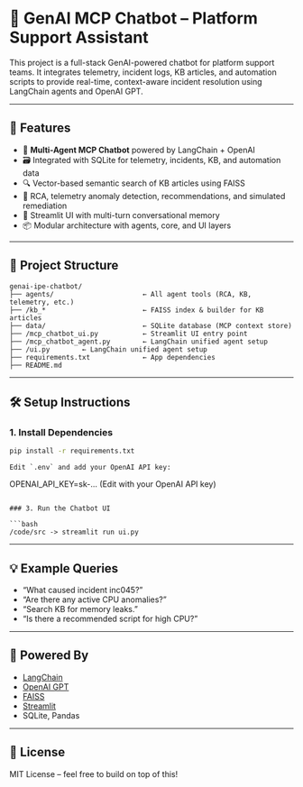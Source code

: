 # 🤖 GenAI MCP Chatbot – Platform Support Assistant

This project is a full-stack GenAI-powered chatbot for platform support teams. It integrates telemetry, incident logs, KB articles, and automation scripts to provide real-time, context-aware incident resolution using LangChain agents and OpenAI GPT.

---

## 🚀 Features

- 🧠 **Multi-Agent MCP Chatbot** powered by LangChain + OpenAI
- 🗃️ Integrated with SQLite for telemetry, incidents, KB, and automation data
- 🔍 Vector-based semantic search of KB articles using FAISS
- 🔧 RCA, telemetry anomaly detection, recommendations, and simulated remediation
- 💬 Streamlit UI with multi-turn conversational memory
- 📦 Modular architecture with agents, core, and UI layers

---

## 📁 Project Structure

```
genai-ipe-chatbot/
├── agents/                      ← All agent tools (RCA, KB, telemetry, etc.)
├── /kb_*                        ← FAISS index & builder for KB articles
├── data/                        ← SQLite database (MCP context store)
├── /mcp_chatbot_ui.py           ← Streamlit UI entry point
├── /mcp_chatbot_agent.py        ← LangChain unified agent setup
├── /ui.py        ← LangChain unified agent setup
├── requirements.txt             ← App dependencies
├── README.md
```

---

## 🛠️ Setup Instructions

### 1. Install Dependencies

```bash
pip install -r requirements.txt
```

```
Edit `.env` and add your OpenAI API key:
```
OPENAI_API_KEY=sk-... (Edit with your OpenAI API key)
```

### 3. Run the Chatbot UI

```bash
/code/src -> streamlit run ui.py
```

---

## 💡 Example Queries

- “What caused incident inc045?”
- “Are there any active CPU anomalies?”
- “Search KB for memory leaks.”
- “Is there a recommended script for high CPU?”

---

## 🧪 Powered By

- [LangChain](https://www.langchain.com/)
- [OpenAI GPT](https://platform.openai.com/)
- [FAISS](https://github.com/facebookresearch/faiss)
- [Streamlit](https://streamlit.io/)
- SQLite, Pandas

---

## 📄 License

MIT License – feel free to build on top of this!
